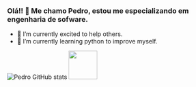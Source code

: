 ### Olá!! 👋 Me chamo Pedro, estou me especializando em engenharia de sofware. 

- 🔭 I’m currently excited to help others.
- 🌱 I’m currently learning python to improve myself.


![Pedro GitHub stats](https://github-readme-stats.vercel.app/api?username=PedrodosSantos37&show_icons=true&theme=tokyonight)
<img height="67px" src="![Top Langs](https://github-readme-stats.vercel.app/api/top-langs/?username=PedrodosSantos37&layout=compact&theme=tokyonight)">
